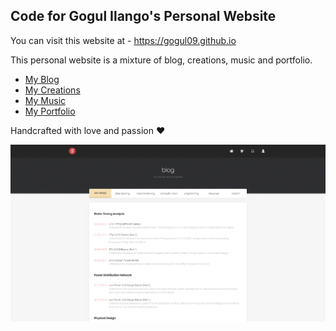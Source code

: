 ## Code for Gogul Ilango's Personal Website

You can visit this website at - https://gogul09.github.io

This personal website is a mixture of blog, creations, music and portfolio.

* [My Blog](https://gogul09.github.io/)
* [My Creations](https://gogul09.github.io/creations/)
* [My Music](https://gogul09.github.io/music)
* [My Portfolio](https://gogul09.github.io/about/)

Handcrafted with love and passion ❤️

![blog](/images/blog-screenshot.png)
